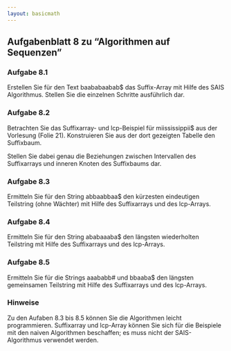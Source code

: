 ```yaml
---
layout: basicmath
---
```


## Aufgabenblatt 8 zu “Algorithmen auf Sequenzen”

### Aufgabe 8.1

Erstellen Sie für den Text baababaabab$ das Suffix-Array mit Hilfe des SAIS Algorithmus.
Stellen Sie die einzelnen Schritte ausführlich dar.


### Aufgabe 8.2

Betrachten Sie das Suffixarray- und lcp-Beispiel für miississippii$ aus der Vorlesung (Folie 21).
Konstruieren Sie aus der dort gezeigten Tabelle den Suffixbaum.

Stellen Sie dabei genau die Beziehungen zwischen Intervallen des Suffixarrays und inneren Knoten des Suffixbaums dar.


### Aufgabe 8.3

Ermitteln Sie für den String abbaabbaa$ den kürzesten eindeutigen Teilstring (ohne Wächter) mit Hilfe des Suffixarrays und des lcp-Arrays.


### Aufgabe 8.4

Ermitteln Sie für den String ababaaaba$ den längsten wiederholten Teilstring mit Hilfe des Suffixarrays und des lcp-Arrays.


### Aufgabe 8.5

Ermitteln Sie für die Strings aaababb# und bbaaba$ den längsten gemeinsamen Teilstring mit Hilfe des Suffixarrays und des lcp-Arrays.


### Hinweise

Zu den Aufaben 8.3 bis 8.5 können Sie die Algorithmen leicht programmieren.
Suffixarray und lcp-Array können Sie sich für die Beispiele mit den naiven Algorithmen beschaffen; es muss nicht der SAIS-Algorithmus verwendet werden.
